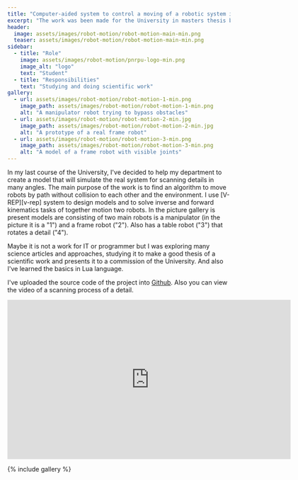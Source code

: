 ```yaml
---
title: "Computer-aided system to control a moving of a robotic system in an environment with obstacles"
excerpt: "The work was been made for the University in masters thesis by me"
header:
  image: assets/images/robot-motion/robot-motion-main-min.png
  teaser: assets/images/robot-motion/robot-motion-main-min.png
sidebar:
  - title: "Role"
    image: assets/images/robot-motion/pnrpu-logo-min.png
    image_alt: "logo"
    text: "Student"
  - title: "Responsibilities"
    text: "Studying and doing scientific work"
gallery:
  - url: assets/images/robot-motion/robot-motion-1-min.png
    image_path: assets/images/robot-motion/robot-motion-1-min.png
    alt: "A manipulator robot trying to bypass obstacles"
  - url: assets/images/robot-motion/robot-motion-2-min.jpg
    image_path: assets/images/robot-motion/robot-motion-2-min.jpg
    alt: "A prototype of a real frame robot"
  - url: assets/images/robot-motion/robot-motion-3-min.png
    image_path: assets/images/robot-motion/robot-motion-3-min.png
    alt: "A model of a frame robot with visible joints"
---
```


In my last course of the University, I've decided to help my department to create a model that will simulate the real system for scanning details in many angles.
The main purpose of the work is to find an algorithm to move robots by path without collision to each other and the environment.
I use [V-REP][v-rep] system to design models and to solve inverse and forward kinematics tasks of together motion two robots.
In the picture gallery is present models are consisting of two main robots is a manipulator (in the picture it is a "1") and a frame robot ("2").
Also has a table robot ("3") that rotates a detail ("4").

Maybe it is not a work for IT or programmer but I was exploring many science articles and approaches,
studying it to make a good thesis of a scientific work and presents it to a commission of the University.
And also I've learned the basics in Lua language.

I've uploaded the source code of the project into [Github](https://github.com/RuslanGainanov/robot-motion).
Also you can view the video of a scanning process of a detail.
<iframe width="640" height="360" src="https://www.youtube-nocookie.com/embed/yxw9i_CwjF0" frameborder="0" allowfullscreen></iframe>

{% include gallery %}
